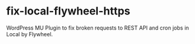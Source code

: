 # fix-local-flywheel-https
WordPress MU Plugin to fix broken requests to REST API and cron jobs in Local by Flywheel.
